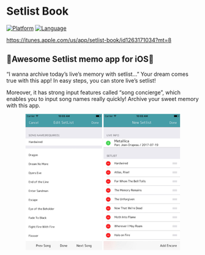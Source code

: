 # Setlist Book

[![Platform](http://img.shields.io/badge/platform-ios-blue.svg?style=flat)](https://developer.apple.com/iphone/index.action)
[![Language](http://img.shields.io/badge/language-swift-brightgreen.svg?style=flat)](https://developer.apple.com/swift)

https://itunes.apple.com/us/app/setlist-book/id1263171034?mt=8

## 📘Awesome Setlist memo app for iOS📘

“I wanna archive today’s live’s memory with setlist…”
Your dream comes true with this app!
In easy steps, you can store live’s setlist!

Moreover, it has strong input features called “song concierge”, which enables you to input song names really quickly!
Archive your sweet memory with this app.

<div align="center">
	<img src="https://github.com/creaaa/SetlistBook/blob/master/Screenshot/sb1min.jpg" width="200px" height="356px">
	<!--<div style="padding-left: 20px; padding-right: 20px;"></div>-->
	<img src="https://github.com/creaaa/SetlistBook/blob/master/Screenshot/sb2min.jpg" width="200px" height="356px">
</div>